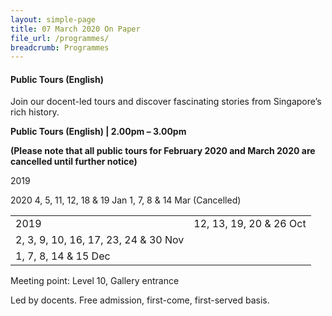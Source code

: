 ```yaml
---
layout: simple-page
title: 07 March 2020 On Paper
file_url: /programmes/
breadcrumb: Programmes
---
```

#### Public Tours (English)
Join our docent-led tours and discover fascinating stories from Singapore’s rich history.

<strong>Public Tours (English) | 2.00pm – 3.00pm</strong>

<strong>(Please note that all public tours for February 2020 and March 2020 are cancelled until further notice)</strong>

2019	




2020
4, 5, 11, 12, 18 & 19 Jan
1, 7, 8 & 14 Mar (Cancelled)

<table>
  <tr>
    <td>2019</td>
    <td>12, 13, 19, 20 & 26 Oct</td>
  </tr>
  <tr>
    <td>2, 3, 9, 10, 16, 17, 23, 24 & 30 Nov</td>
  </tr>
  <tr>
    <td>1, 7, 8, 14 & 15 Dec</td>
  </tr>
</table>

Meeting point: Level 10, Gallery entrance

Led by docents. Free admission, first-come, first-served basis.

